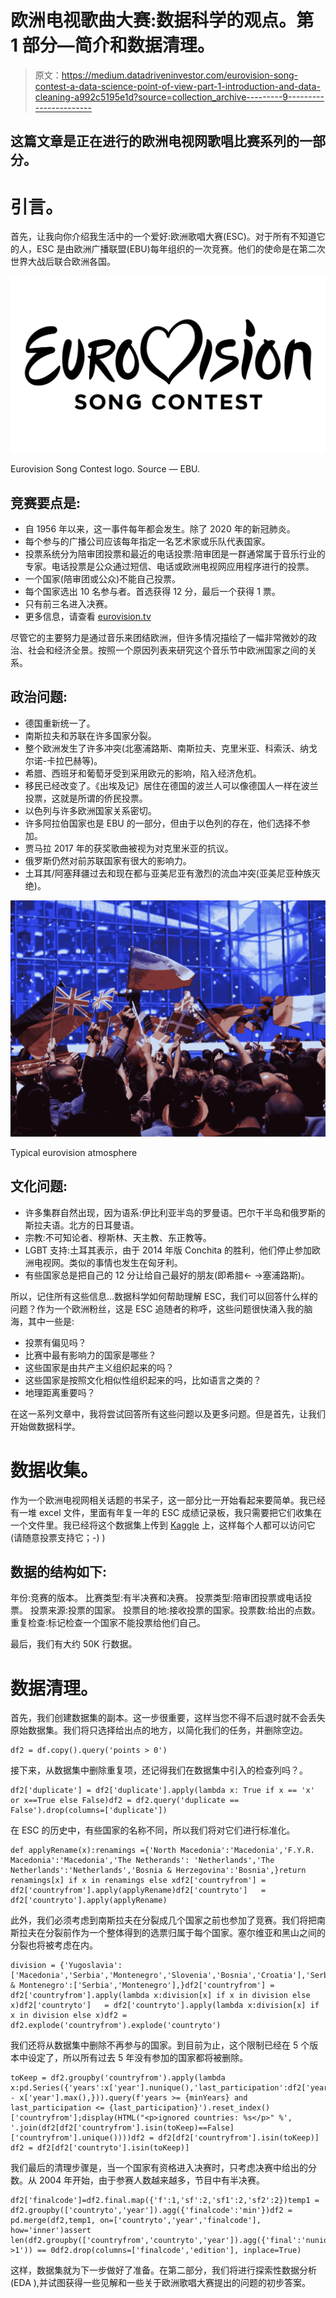 # 欧洲电视歌曲大赛:数据科学的观点。第 1 部分—简介和数据清理。

> 原文：<https://medium.datadriveninvestor.com/eurovision-song-contest-a-data-science-point-of-view-part-1-introduction-and-data-cleaning-a992c5195e1d?source=collection_archive---------9----------------------->

## 这篇文章是正在进行的欧洲电视网歌唱比赛系列的一部分。

# 引言。

首先，让我向你介绍我生活中的一个爱好:欧洲歌唱大赛(ESC)。对于所有不知道它的人，ESC 是由欧洲广播联盟(EBU)每年组织的一次竞赛。他们的使命是在第二次世界大战后联合欧洲各国。

![](img/26086cc98a14d6841bc74530d039fbd7.png)

Eurovision Song Contest logo. Source — EBU.

## 竞赛要点是:

*   自 1956 年以来，这一事件每年都会发生。除了 2020 年的新冠肺炎。
*   每个参与的广播公司应该每年指定一名艺术家或乐队代表国家。
*   投票系统分为陪审团投票和最近的电话投票:陪审团是一群通常属于音乐行业的专家。电话投票是公众通过短信、电话或欧洲电视网应用程序进行的投票。
*   一个国家(陪审团或公众)不能自己投票。
*   每个国家选出 10 名参与者。首选获得 12 分，最后一个获得 1 票。
*   只有前三名进入决赛。
*   更多信息，请查看 [eurovision.tv](http://eurovision.tv)

尽管它的主要努力是通过音乐来团结欧洲，但许多情况描绘了一幅非常微妙的政治、社会和经济全景。按照一个原因列表来研究这个音乐节中欧洲国家之间的关系。

## 政治问题:

*   德国重新统一了。
*   南斯拉夫和苏联在许多国家分裂。
*   整个欧洲发生了许多冲突(北塞浦路斯、南斯拉夫、克里米亚、科索沃、纳戈尔诺-卡拉巴赫等)。
*   希腊、西班牙和葡萄牙受到采用欧元的影响，陷入经济危机。
*   移民已经改变了。《出埃及记》居住在德国的波兰人可以像德国人一样在波兰投票，这就是所谓的侨民投票。
*   以色列与许多欧洲国家关系密切。
*   许多阿拉伯国家也是 EBU 的一部分，但由于以色列的存在，他们选择不参加。
*   贾马拉 2017 年的获奖歌曲被视为对克里米亚的抗议。
*   俄罗斯仍然对前苏联国家有很大的影响力。
*   土耳其/阿塞拜疆过去和现在都与亚美尼亚有激烈的流血冲突(亚美尼亚种族灭绝)。

![](img/fcb1f0404e27a6581460f6e11fb0bd3d.png)

Typical eurovision atmosphere

## 文化问题:

*   许多集群自然出现，因为语系:伊比利亚半岛的罗曼语。巴尔干半岛和俄罗斯的斯拉夫语。北方的日耳曼语。
*   宗教:不可知论者、穆斯林、天主教、东正教等。
*   LGBT 支持:土耳其表示，由于 2014 年版 Conchita 的胜利，他们停止参加欧洲电视网。类似的事情也发生在匈牙利。
*   有些国家总是把自己的 12 分让给自己最好的朋友(即希腊← →塞浦路斯)。

所以，记住所有这些信息…数据科学如何帮助理解 ESC，我们可以回答什么样的问题？作为一个欧洲粉丝，这是 ESC 追随者的称呼，这些问题很快涌入我的脑海，其中一些是:

*   投票有偏见吗？
*   比赛中最有影响力的国家是哪些？
*   这些国家是由共产主义组织起来的吗？
*   这些国家是按照文化相似性组织起来的吗，比如语言之类的？
*   地理距离重要吗？

在这一系列文章中，我将尝试回答所有这些问题以及更多问题。但是首先，让我们开始做数据科学。

# 数据收集。

作为一个欧洲电视网相关话题的书呆子，这一部分比一开始看起来要简单。我已经有一堆 excel 文件，里面有年复一年的 ESC 成绩记录板，我只需要把它们收集在一个文件里。我已经将这个数据集上传到 [Kaggle](https://www.kaggle.com/imanolrecioerquicia/eurovision-song-contest-voting) 上，这样每个人都可以访问它(请随意投票支持它；-) )

## 数据的结构如下:

年份:竞赛的版本。
比赛类型:有半决赛和决赛。
投票类型:陪审团投票或电话投票。
投票来源:投票的国家。
投票目的地:接收投票的国家。投票数:给出的点数。重复检查:标记检查一个国家不能投票给他们自己。

最后，我们有大约 50K 行数据。

# 数据清理。

首先，我们创建数据集的副本。这一步很重要，这样当您不得不后退时就不会丢失原始数据集。我们将只选择给出点的地方，以简化我们的任务，并删除空边。

```
df2 = df.copy().query('points > 0')
```

接下来，从数据集中删除重复项，还记得我们在数据集中引入的检查列吗？。

```
df2['duplicate'] = df2['duplicate'].apply(lambda x: True if x == 'x' or x==True else False)df2 = df2.query('duplicate == False').drop(columns=['duplicate'])
```

在 ESC 的历史中，有些国家的名称不同，所以我们将对它们进行标准化。

```
def applyRename(x):renamings ={'North Macedonia':'Macedonia','F.Y.R. Macedonia':'Macedonia','The Netherands': 'Netherlands','The Netherlands':'Netherlands','Bosnia & Herzegovina':'Bosnia',}return renamings[x] if x in renamings else xdf2['countryfrom'] = df2['countryfrom'].apply(applyRename)df2['countryto']   = df2['countryto'].apply(applyRename)
```

此外，我们必须考虑到南斯拉夫在分裂成几个国家之前也参加了竞赛。我们将把南斯拉夫在分裂前作为一个整体得到的选票归属于每个国家。塞尔维亚和黑山之间的分裂也将被考虑在内。

```
division = {'Yugoslavia':['Macedonia','Serbia','Montenegro','Slovenia','Bosnia','Croatia'],'Serbia & Montenegro':['Serbia','Montenegro'],}df2['countryfrom'] = df2['countryfrom'].apply(lambda x:division[x] if x in division else x)df2['countryto']   = df2['countryto'].apply(lambda x:division[x] if x in division else x)df2 = df2.explode('countryfrom').explode('countryto')
```

我们还将从数据集中删除不再参与的国家。到目前为止，这个限制已经在 5 个版本中设定了，所以所有过去 5 年没有参加的国家都将被删除。

```
toKeep = df2.groupby('countryfrom').apply(lambda x:pd.Series({'years':x['year'].nunique(),'last_participation':df2['year'].max() - x['year'].max(),})).query(f'years >= {minYears} and last_participation <= {last_participation}').reset_index()['countryfrom'];display(HTML("<p>ignored countries: %s</p>" %', '.join(df2[df2['countryfrom'].isin(toKeep)==False]['countryfrom'].unique())))df2 = df2[df2['countryfrom'].isin(toKeep)]
df2 = df2[df2['countryto'].isin(toKeep)]
```

我们最后的清理步骤是，当一个国家有资格进入决赛时，只考虑决赛中给出的分数。从 2004 年开始，由于参赛人数越来越多，节目中有半决赛。

```
df2['finalcode']=df2.final.map({'f':1,'sf':2,'sf1':2,'sf2':2})temp1 = df2.groupby(['countryto','year']).agg({'finalcode':'min'})df2 = pd.merge(df2,temp1, on=['countryto','year','finalcode'], how='inner')assert len(df2.groupby(['countryfrom','countryto','year']).agg({'final':'nunique'}).query('final >1')) == 0df2.drop(columns=['finalcode','edition'], inplace=True)
```

这样，数据集就为下一步做好了准备。在第二部分，我们将进行探索性数据分析(EDA ),并试图获得一些见解和一些关于欧洲歌唱大赛提出的问题的初步答案。